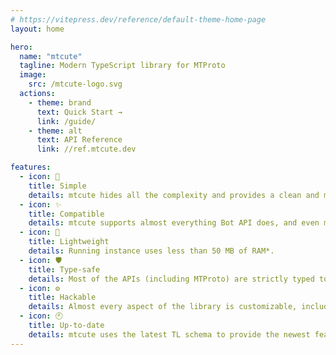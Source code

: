 ```yaml
---
# https://vitepress.dev/reference/default-theme-home-page
layout: home

hero:
  name: "mtcute"
  tagline: Modern TypeScript library for MTProto
  image:
    src: /mtcute-logo.svg
  actions:
    - theme: brand
      text: Quick Start →
      link: /guide/
    - theme: alt
      text: API Reference
      link: //ref.mtcute.dev

features:
  - icon: 🍰
    title: Simple
    details: mtcute hides all the complexity and provides a clean and modern API
  - icon: ✨
    title: Compatible
    details: mtcute supports almost everything Bot API does, and even more!
  - icon: 🍡
    title: Lightweight
    details: Running instance uses less than 50 MB of RAM*.
  - icon: 🛡️
    title: Type-safe
    details: Most of the APIs (including MTProto) are strictly typed to help your workflow
  - icon: ⚙️
    title: Hackable
    details: Almost every aspect of the library is customizable, including networking and storage
  - icon: 🕙
    title: Up-to-date
    details: mtcute uses the latest TL schema to provide the newest features as soon as possible
---
```

